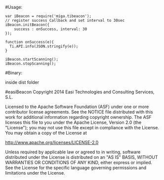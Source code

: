 #Usage:

```
var iBeacon = require('miga.tibeacon');
// register success Callback and set interval to 30sec
iBeacon.initBeacon({
    success : onSuccess, interval: 30
});

function onSuccess(e){
  Ti.API.info(JSON.stringify(e));
}  

iBeacon.startScanning();
iBeacon.stopScanning();
```


#Binary:

inside dist folder



#easiBeacon
Copyright 2014 Easi Technologies and Consulting Services, S.L.

Licensed to the Apache Software Foundation (ASF) under one or more contributor license agreements. See the NOTICE file distributed with this work for additional information regarding copyright ownership. The ASF licenses this file to you under the Apache License, Version 2.0 (the "License"); you may not use this file except in compliance with the License. You may obtain a copy of the License at

http://www.apache.org/licenses/LICENSE-2.0

Unless required by applicable law or agreed to in writing, software distributed under the License is distributed on an "AS IS" BASIS, WITHOUT WARRANTIES OR CONDITIONS OF ANY KIND, either express or implied. See the License for the specific language governing permissions and limitations under the License.